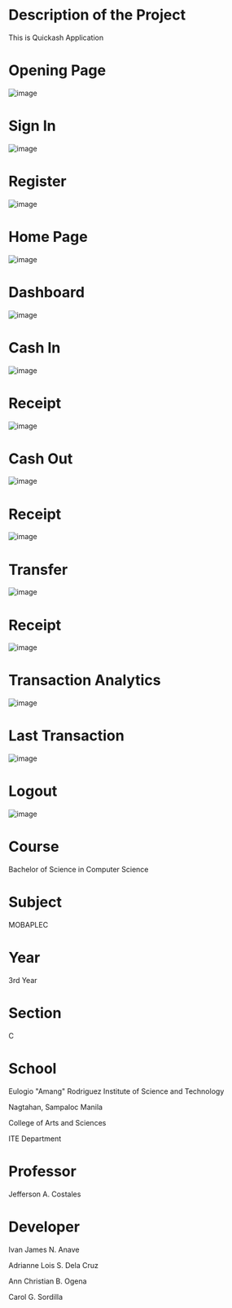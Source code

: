 # Description of the Project
This is Quickash Application
# Opening Page
![image](https://user-images.githubusercontent.com/109742570/180227266-6e394971-7b94-46b2-bd38-36ad273b4f84.png)
# Sign In
![image](https://user-images.githubusercontent.com/109742570/180227921-0f00f036-8363-4d93-9f76-5061a68f9f2e.png)
# Register
![image](https://user-images.githubusercontent.com/109742570/180228730-85602d52-6102-4d32-a1d6-5a1a55f1c1b4.png)
# Home Page
![image](https://user-images.githubusercontent.com/109742570/180228818-9e0a38f8-7fbd-4094-9181-c62d6cd714d6.png)
# Dashboard
![image](https://user-images.githubusercontent.com/109742570/180228909-4e015402-152f-4da2-864c-f8fbb076fd79.png)
# Cash In
![image](https://user-images.githubusercontent.com/109742570/180229006-3b8f2884-9ec0-4bce-856a-106cc8381cb9.png)
# Receipt
![image](https://user-images.githubusercontent.com/109742570/180229100-78ae3051-dfb5-43bb-9065-c2015478c01f.png)
# Cash Out
![image](https://user-images.githubusercontent.com/109742570/180229380-c8c38563-678f-4d63-9696-bc61ed25bdc1.png)
# Receipt
![image](https://user-images.githubusercontent.com/109742570/180229464-81ab7dd0-e9f0-4358-bcfb-7f7d86fe4520.png)
# Transfer
![image](https://user-images.githubusercontent.com/109742570/180229518-17f65a76-c324-4f96-a0fe-1c5af1577103.png)
# Receipt
![image](https://user-images.githubusercontent.com/109742570/180229662-1aaacec2-bdf2-4b07-a14a-e54ac8359d7a.png)
# Transaction Analytics
![image](https://user-images.githubusercontent.com/109742570/180229846-e1f2f3f9-2f2b-4802-82cd-448c4177e4ca.png)
# Last Transaction
![image](https://user-images.githubusercontent.com/109742570/180229992-fdbf7bf7-e289-4920-8b63-6df3f007980c.png)
# Logout
![image](https://user-images.githubusercontent.com/109742570/180230063-8727a109-2e27-4ee5-932d-e9e5838dab88.png)
# Course
Bachelor of Science in Computer Science
# Subject
MOBAPLEC
# Year
3rd Year
# Section
C
# School
Eulogio "Amang" Rodriguez Institute of Science and Technology

Nagtahan, Sampaloc Manila

College of Arts and Sciences

ITE Department

# Professor
Jefferson A. Costales
# Developer
Ivan James N. Anave

Adrianne Lois S. Dela Cruz

Ann Christian B. Ogena

Carol G. Sordilla
